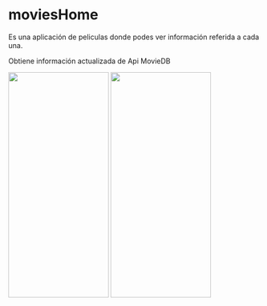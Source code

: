 # moviesHome 
Es una aplicación de peliculas donde podes ver información referida a cada una.

Obtiene información actualizada de Api MovieDB

 <a><img src="https://i.ibb.co/dKRsd1v/Captura-de-pantalla-489.png" width="200" height="450" ></a>
 <a><img src="https://i.ibb.co/pfnmrgs/Captura-de-pantalla-491.png" width="200" height="450" ></a>
<!--  <a><img src="" width="200" height="450" ></a> -->
